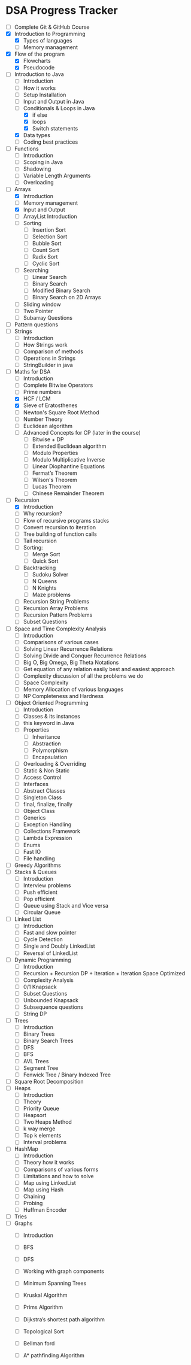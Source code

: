 # DSA Progress Tracker
- [ ] Complete Git & GitHub Course
- [x] Introduction to Programming
  - [x] Types of languages
  - [ ] Memory management
- [x] Flow of the program
  - [x] Flowcharts
  - [x] Pseudocode
- [ ] Introduction to Java
  - [ ] Introduction
  - [ ] How it works
  - [ ] Setup Installation
  - [ ] Input and Output in Java
  - [ ] Conditionals & Loops in Java
    - [x] if else
    - [x] loops
    - [x] Switch statements
  - [x] Data types
  - [ ] Coding best practices
- [ ] Functions
  - [ ] Introduction
  - [ ] Scoping in Java
  - [ ] Shadowing
  - [ ] Variable Length Arguments
  - [ ] Overloading
- [ ] Arrays
  - [x] Introduction
  - [ ] Memory management
  - [x] Input and Output
  - [ ] ArrayList Introduction
  - [ ] Sorting
    - [ ] Insertion Sort
    - [ ] Selection Sort
    - [ ] Bubble Sort
    - [ ] Count Sort
    - [ ] Radix Sort
    - [ ] Cyclic Sort
  - [ ] Searching
    - [ ] Linear Search
    - [ ] Binary Search
    - [ ] Modified Binary Search
    - [ ] Binary Search on 2D Arrays
  - [ ] Sliding window
  - [ ] Two Pointer
  - [ ] Subarray Questions
- [ ] Pattern questions
- [ ] Strings
  - [ ] Introduction
  - [ ] How Strings work
  - [ ] Comparison of methods
  - [ ] Operations in Strings
  - [ ] StringBuilder in java
- [ ] Maths for DSA
  - [ ] Introduction
  - [ ] Complete Bitwise Operators
  - [ ] Prime numbers
  - [x] HCF / LCM
  - [x] Sieve of Eratosthenes
  - [ ] Newton's Square Root Method
  - [ ] Number Theory
  - [ ] Euclidean algorithm
  - [ ] Advanced Concepts for CP (later in the course)
    - [ ] Bitwise + DP
    - [ ] Extended Euclidean algorithm
    - [ ] Modulo Properties
    - [ ] Modulo Multiplicative Inverse
    - [ ] Linear Diophantine Equations
    - [ ] Fermat’s Theorem
    - [ ] Wilson's Theorem
    - [ ] Lucas Theorem
    - [ ] Chinese Remainder Theorem
- [ ] Recursion
  - [x] Introduction
  - [ ] Why recursion?
  - [ ] Flow of recursive programs stacks
  - [ ] Convert recursion to iteration
  - [ ] Tree building of function calls
  - [ ] Tail recursion
  - [ ] Sorting:
    - [ ] Merge Sort
    - [ ] Quick Sort
  - [ ] Backtracking
    - [ ] Sudoku Solver
    - [ ] N Queens
    - [ ] N Knights
    - [ ] Maze problems
  - [ ] Recursion String Problems
  - [ ] Recursion Array Problems
  - [ ] Recursion Pattern Problems
  - [ ] Subset Questions
- [ ] Space and Time Complexity Analysis
  - [ ] Introduction
  - [ ] Comparisons of various cases
  - [ ] Solving Linear Recurrence Relations
  - [ ] Solving Divide and Conquer Recurrence Relations
  - [ ] Big O, Big Omega, Big Theta Notations
  - [ ] Get equation of any relation easily best and easiest approach
  - [ ] Complexity discussion of all the problems we do
  - [ ] Space Complexity
  - [ ] Memory Allocation of various languages
  - [ ] NP Completeness and Hardness
- [ ] Object Oriented Programming
  - [ ] Introduction
  - [ ] Classes & its instances
  - [ ] this keyword in Java
  - [ ] Properties
    - [ ] Inheritance
    - [ ] Abstraction
    - [ ] Polymorphism
    - [ ] Encapsulation
  - [ ] Overloading & Overriding
  - [ ] Static & Non Static
  - [ ] Access Control
  - [ ] Interfaces
  - [ ] Abstract Classes
  - [ ] Singleton Class
  - [ ] final, finalize, finally
  - [ ] Object Class
  - [ ] Generics
  - [ ] Exception Handling
  - [ ] Collections Framework
  - [ ] Lambda Expression
  - [ ] Enums
  - [ ] Fast IO
  - [ ] File handling
- [ ] Greedy Algorithms
- [ ] Stacks & Queues
  - [ ] Introduction
  - [ ] Interview problems
  - [ ] Push efficient
  - [ ] Pop efficient
  - [ ] Queue using Stack and Vice versa
  - [ ] Circular Queue
- [ ] Linked List
  - [ ] Introduction
  - [ ] Fast and slow pointer
  - [ ] Cycle Detection
  - [ ] Single and Doubly LinkedList
  - [ ] Reversal of LinkedList
- [ ] Dynamic Programming
  - [ ] Introduction
  - [ ] Recursion + Recursion DP + Iteration + Iteration Space Optimized
  - [ ] Complexity Analysis
  - [ ] 0/1 Knapsack
  - [ ] Subset Questions
  - [ ] Unbounded Knapsack
  - [ ] Subsequence questions
  - [ ] String DP
- [ ] Trees
  - [ ] Introduction
  - [ ] Binary Trees
  - [ ] Binary Search Trees
  - [ ] DFS
  - [ ] BFS
  - [ ] AVL Trees
  - [ ] Segment Tree
  - [ ] Fenwick Tree / Binary Indexed Tree
- [ ] Square Root Decomposition
- [ ] Heaps
  - [ ] Introduction
  - [ ] Theory
  - [ ] Priority Queue
  - [ ] Heapsort
  - [ ] Two Heaps Method
  - [ ] k way merge
  - [ ] Top k elements
  - [ ] Interval problems
- [ ] HashMap
  - [ ] Introduction
  - [ ] Theory how it works
  - [ ] Comparisons of various forms
  - [ ] Limitations and how to solve
  - [ ] Map using LinkedList
  - [ ] Map using Hash
  - [ ] Chaining
  - [ ] Probing
  - [ ] Huffman Encoder
- [ ] Tries
- [ ] Graphs
  - [ ] Introduction
  - [ ] BFS
  - [ ] DFS
  - [ ] Working with graph components
  - [ ] Minimum Spanning Trees
  - [ ] Kruskal Algorithm
  - [ ] Prims Algorithm
  - [ ] Dijkstra’s shortest path algorithm
  - [ ] Topological Sort
  - [ ] Bellman ford
  - [ ] A* pathfinding Algorithm

